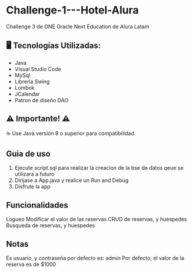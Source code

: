 # Challenge-1---Hotel-Alura
Challenge 3 de ONE Oracle Next Education de Alura Latam

## 🖥️ Tecnologías Utilizadas:
- Java
- Visual Studio Code
- MySql
- Libreria Swing
- Lombok
- JCalendar
- Patron de diseño DAO

## ⚠️ Importante! ⚠️
☕ Use Java versión 8 o superior para compatibilidad.

## Guia de uso
1. Ejecute script.sql para realizar la creacion de la bse de datos qeue se utilizara a futuro
2. Dirijase a App.java y realice un Run and Debug
3. Disfrute la app

## Funcionalidades
Logueo
Modificar el valor de las reservas
CRUD de reservas, y huespedes
Busqueda de reservas, y huespedes

## Notas
Es usuario, y contraseña por defecto es: admin
Por defecto, el valor de la reserva es de $1000
